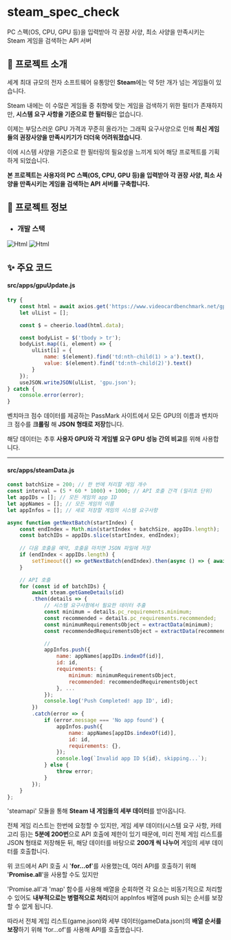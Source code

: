 # steam_spec_check
PC 스펙(OS, CPU, GPU 등)을 입력받아 각 권장 사양, 최소 사양을 만족시키는 Steam 게임을 검색하는 API 서버

## 🎉 프로젝트 소개
세계 최대 규모의 전자 소프트웨어 유통망인 **Steam**에는 약 5만 개가 넘는 게임들이 있습니다.

Steam 내에는 이 수많은 게임들 중 취향에 맞는 게임을 검색하기 위한 필터가 존재하지만,
**시스템 요구 사항을 기준으로 한 필터링**은 없습니다.

이제는 부담스러운 GPU 가격과 꾸준히 올라가는 그래픽 요구사양으로 인해
**최신 게임들의 권장사양을 만족시키기가 더더욱 어려워졌습니다**.

이에 시스템 사양을 기준으로 한 필터링의 필요성을 느끼게 되어 해당 프로젝트를 기획하게 되었습니다.

**본 프로젝트는 사용자의 PC 스펙(OS, CPU, GPU 등)을 입력받아
각 권장 사양, 최소 사양을 만족시키는 게임을 검색하는 API 서버를 구축합니다.**

## 👀 프로젝트 정보
- ### 개발 스택
<img alt="Html" src ="https://img.shields.io/badge/NODEJS-339933.svg?&style=for-the-badge&logo=Node.js&logoColor=white"/> <img alt="Html" src ="https://img.shields.io/badge/EXPRESS-000000.svg?&style=for-the-badge&logo=Express&logoColor=white"/>

## ✨ 주요 코드
#### src/apps/gpuUpdate.js
```js
try {
    const html = await axios.get('https://www.videocardbenchmark.net/gpu_list.php');
    let ulList = [];

    const $ = cheerio.load(html.data);

    const bodyList = $('tbody > tr');
    bodyList.map((i, element) => {
        ulList[i] = {
            name: $(element).find('td:nth-child(1) > a').text(),
            value: $(element).find('td:nth-child(2)').text()
        }
    });
    useJSON.writeJSON(ulList, 'gpu.json');
} catch {
    console.error(error);
}
```
벤치마크 점수 데이터를 제공하는 PassMark 사이트에서 모든 GPU의 이름과 벤치마크 점수를 **크롤링** 해 **JSON 형태로 저장**합니다.

해당 데이터는 추후 **사용자 GPU와 각 게임별 요구 GPU 성능 간의 비교**를 위해 사용합니다.

---
#### src/apps/steamData.js
```js
const batchSize = 200; // 한 번에 처리할 게임 개수
const interval = (5 * 60 * 1000) + 1000; // API 호출 간격 (밀리초 단위)
let appIDs = []; // 모든 게임의 app ID
let appNames = []; // 모든 게임의 이름
let appInfos = []; // 새로 저장할 게임의 시스템 요구사항

async function getNextBatch(startIndex) {
    const endIndex = Math.min(startIndex + batchSize, appIDs.length);
    const batchIDs = appIDs.slice(startIndex, endIndex);
    
    // 다음 호출을 예약, 호출을 마치면 JSON 파일에 저장
    if (endIndex < appIDs.length) {
        setTimeout(() => getNextBatch(endIndex).then(async () => { await useJSON.writeJSON(appSystemRequirements, 'gameData.json'); }), interval);
    }

    // API 호출
    for (const id of batchIDs) {
        await steam.getGameDetails(id)
        .then(details => {
            // 시스템 요구사항에서 필요한 데이터 추출
            const minimum = details.pc_requirements.minimum;
            const recommended = details.pc_requirements.recommended;
            const minimumRequirementsObject = extractData(minimum);
            const recommendedRequirementsObject = extractData(recommended);

            // 
            appInfos.push({
                name: appNames[appIDs.indexOf(id)],
                id: id,
                requirements: {
                    minimum: minimumRequirementsObject,
                    recommended: recommendedRequirementsObject
                }, ...
            });
            console.log('Push Completed! app ID', id);
        })
        .catch(error => {
            if (error.message === 'No app found') {
                appInfos.push({
                    name: appNames[appIDs.indexOf(id)],
                    id: id,
                    requirements: {},
                });
                console.log(`Invalid app ID ${id}, skipping...`);
            } else {
                throw error;
            }
        });
    }
};
```
'steamapi' 모듈을 통해 **Steam 내 게임들의 세부 데이터**를 받아옵니다.

전체 게임 리스트는 한번에 요청할 수 있지만, 게임 세부 데이터(시스템 요구 사항, 카테고리 등)는 **5분에 200번**으로 API 호출에 제한이 있기 때문에, 미리 전체 게임 리스트를 JSON 형태로 저장해둔 뒤, 해당 데이터를 바탕으로 **200개 씩 나누어** 게임의 세부 데이터를 호출합니다.

위 코드에서 API 호출 시 '**for...of**'를 사용했는데, 여러 API를 호출하기 위해 '**Promise.all**'을 사용할 수도 있지만

'Promise.all'과 'map' 함수를 사용해 배열을 순회하면 각 요소는 비동기적으로 처리할 수 있어도 **내부적으로는 병렬적으로 처리**되어 appInfos 배열에 push 되는 순서를 보장할 수 없게 됩니다.

따라서 전체 게임 리스트(game.json)와 세부 데이터(gameData.json)의 **배열 순서를 보장**하기 위해 'for...of'를 사용해 API를 호출했습니다.
